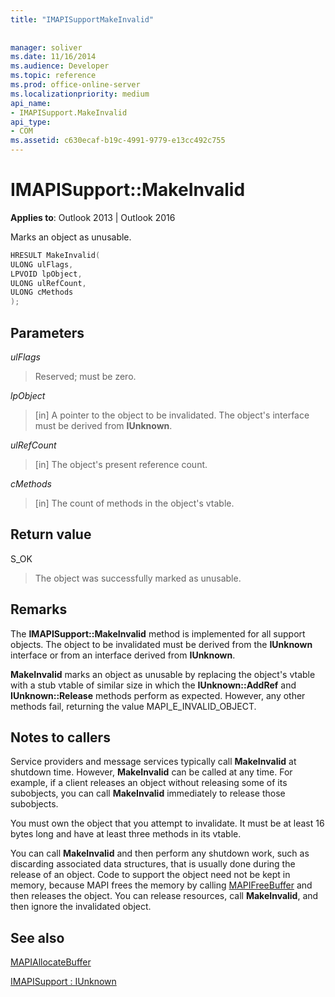 ```yaml
---
title: "IMAPISupportMakeInvalid"
 
 
manager: soliver
ms.date: 11/16/2014
ms.audience: Developer
ms.topic: reference
ms.prod: office-online-server
ms.localizationpriority: medium
api_name:
- IMAPISupport.MakeInvalid
api_type:
- COM
ms.assetid: c630ecaf-b19c-4991-9779-e13cc492c755
---
```


# IMAPISupport::MakeInvalid

  
  
**Applies to**: Outlook 2013 | Outlook 2016 
  
Marks an object as unusable.
  
```cpp
HRESULT MakeInvalid(
ULONG ulFlags,
LPVOID lpObject,
ULONG ulRefCount,
ULONG cMethods
);
```

## Parameters

 _ulFlags_
  
> Reserved; must be zero.
    
 _lpObject_
  
> [in] A pointer to the object to be invalidated. The object's interface must be derived from **IUnknown**.
    
 _ulRefCount_
  
> [in] The object's present reference count.
    
 _cMethods_
  
> [in] The count of methods in the object's vtable.
    
## Return value

S_OK 
  
> The object was successfully marked as unusable.
    
## Remarks

The **IMAPISupport::MakeInvalid** method is implemented for all support objects. The object to be invalidated must be derived from the **IUnknown** interface or from an interface derived from **IUnknown**.
  
 **MakeInvalid** marks an object as unusable by replacing the object's vtable with a stub vtable of similar size in which the **IUnknown::AddRef** and **IUnknown::Release** methods perform as expected. However, any other methods fail, returning the value MAPI_E_INVALID_OBJECT. 
  
## Notes to callers

Service providers and message services typically call **MakeInvalid** at shutdown time. However, **MakeInvalid** can be called at any time. For example, if a client releases an object without releasing some of its subobjects, you can call **MakeInvalid** immediately to release those subobjects. 
  
You must own the object that you attempt to invalidate. It must be at least 16 bytes long and have at least three methods in its vtable. 
  
You can call **MakeInvalid** and then perform any shutdown work, such as discarding associated data structures, that is usually done during the release of an object. Code to support the object need not be kept in memory, because MAPI frees the memory by calling [MAPIFreeBuffer](mapifreebuffer.md) and then releases the object. You can release resources, call **MakeInvalid**, and then ignore the invalidated object. 
  
## See also



[MAPIAllocateBuffer](mapiallocatebuffer.md)
  
[IMAPISupport : IUnknown](imapisupportiunknown.md)

